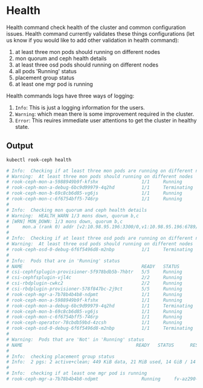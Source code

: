 # Health

Health command check health of the cluster and common configuration issues. Health command currently validates these things configurations (let us know if you would like to add other validation in health command):

1. at least three mon pods should running on different nodes
2. mon quorum and ceph health details
3. at least three osd pods should running on different nodes
4. all pods 'Running' status
5. placement group status
6. at least one mgr pod is running

Health commands logs have three ways of logging:

1. `Info`: This is just a logging information for the users.
2. `Warning`: which mean there is some improvement required in the cluster.
3. `Error`: This reuires immediate user attentions to get the cluster in healthy state.

## Output

```bash
kubectl rook-ceph health

# Info:  Checking if at least three mon pods are running on different nodes
# Warning:  At least three mon pods should running on different nodes
# rook-ceph-mon-a-5988949b9f-kfshx                1/1     Running       0          26s
# rook-ceph-mon-a-debug-6bc9d99979-4q2hd          1/1     Terminating   0          32s
# rook-ceph-mon-b-69c8cb6d85-vg6js                1/1     Running       0          2m29s
# rook-ceph-mon-c-6f6754bff5-746rp                1/1     Running       0          2m18s
#
# Info:  Checking mon quorum and ceph health details
# Warning:  HEALTH_WARN 1/3 mons down, quorum b,c
# [WRN] MON_DOWN: 1/3 mons down, quorum b,c
#     mon.a (rank 0) addr [v2:10.98.95.196:3300/0,v1:10.98.95.196:6789/0] is down (out of quorum)
#
# Info:  Checking if at least three osd pods are running on different nodes
# Warning:  At least three osd pods should running on different nodes
# rook-ceph-osd-0-debug-6f6f5496d8-m2nbp          1/1     Terminating   0          19s
#
# Info:  Pods that are in 'Running' status
# NAME                                            READY   STATUS        RESTARTS   AGE
# csi-cephfsplugin-provisioner-5f978bdb5b-7hbtr   5/5     Running       0          3m
# csi-cephfsplugin-vjl4c                          2/2     Running       0          3m
# csi-rbdplugin-cwkc2                             2/2     Running       0          3m
# csi-rbdplugin-provisioner-578f847bc-2j9ct       5/5     Running       0          3m
# rook-ceph-mgr-a-7b78b4b4b8-ndpmt                1/1     Running       0          2m7s
# rook-ceph-mon-a-5988949b9f-kfshx                1/1     Running       0          28s
# rook-ceph-mon-a-debug-6bc9d99979-4q2hd          1/1     Terminating   0          34s
# rook-ceph-mon-b-69c8cb6d85-vg6js                1/1     Running       0          2m31s
# rook-ceph-mon-c-6f6754bff5-746rp                1/1     Running       0          2m20s
# rook-ceph-operator-78cbdb59bd-4zcsh             1/1     Running       0          62s
# rook-ceph-osd-0-debug-6f6f5496d8-m2nbp          1/1     Terminating   0          19s
#
# Warning:  Pods that are 'Not' in 'Running' status
# NAME                                          READY   STATUS      RESTARTS   AGE
#
# Info:  checking placement group status
# Info:  2 pgs: 2 active+clean; 449 KiB data, 21 MiB used, 14 GiB / 14 GiB avail
#
# Info:  checking if at least one mgr pod is running
# rook-ceph-mgr-a-7b78b4b4b8-ndpmt                Running     fv-az290-487
```
